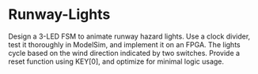# Runway-Lights
Design a 3-LED FSM to animate runway hazard lights. Use a clock divider, test it thoroughly in ModelSim, and implement it on an FPGA. The lights cycle based on the wind direction indicated by two switches. Provide a reset function using KEY[0], and optimize for minimal logic usage.
